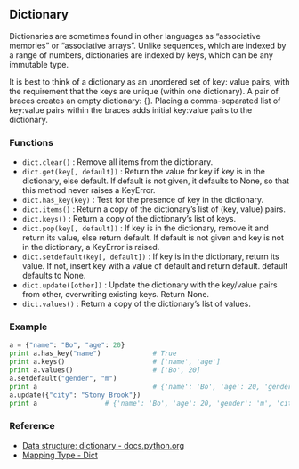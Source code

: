 ## Dictionary

Dictionaries are sometimes found in other languages as “associative memories” or “associative arrays”. Unlike sequences, which are indexed by a range of numbers, dictionaries are indexed by keys, which can be any immutable type.

It is best to think of a dictionary as an unordered set of key: value pairs, with the requirement that the keys are unique (within one dictionary). A pair of braces creates an empty dictionary: {}. Placing a comma-separated list of key:value pairs within the braces adds initial key:value pairs to the dictionary.

### Functions

* `dict.clear()` : Remove all items from the dictionary.
* `dict.get(key[, default])` : Return the value for key if key is in the dictionary, else default. If default is not given, it defaults to None, so that this method never raises a KeyError.
* `dict.has_key(key)` : Test for the presence of key in the dictionary.
* `dict.items()` : Return a copy of the dictionary’s list of (key, value) pairs.
* `dict.keys()` : Return a copy of the dictionary’s list of keys.
* `dict.pop(key[, default])` : If key is in the dictionary, remove it and return its value, else return default. If default is not given and key is not in the dictionary, a KeyError is raised.
* `dict.setdefault(key[, default])` : If key is in the dictionary, return its value. If not, insert key with a value of default and return default. default defaults to None.
* `dict.update([other])` : Update the dictionary with the key/value pairs from other, overwriting existing keys. Return None.
* `dict.values()` : Return a copy of the dictionary’s list of values.

### Example

```python
a = {"name": "Bo", "age": 20}
print a.has_key("name")             # True
print a.keys()                      # ['name', 'age']
print a.values()                    # ['Bo', 20]
a.setdefault("gender", "m")         
print a                             # {'name': 'Bo', 'age': 20, 'gender': 'm'}
a.update({"city": "Stony Brook"})   
print a                 # {'name': 'Bo', 'age': 20, 'gender': 'm', 'city': 'Stony Brook'}
```

### Reference

* [Data structure: dictionary - docs.python.org](https://docs.python.org/2/tutorial/datastructures.html#dictionaries)
* [Mapping Type - Dict](https://docs.python.org/2/library/stdtypes.html#mapping-types-dict)
